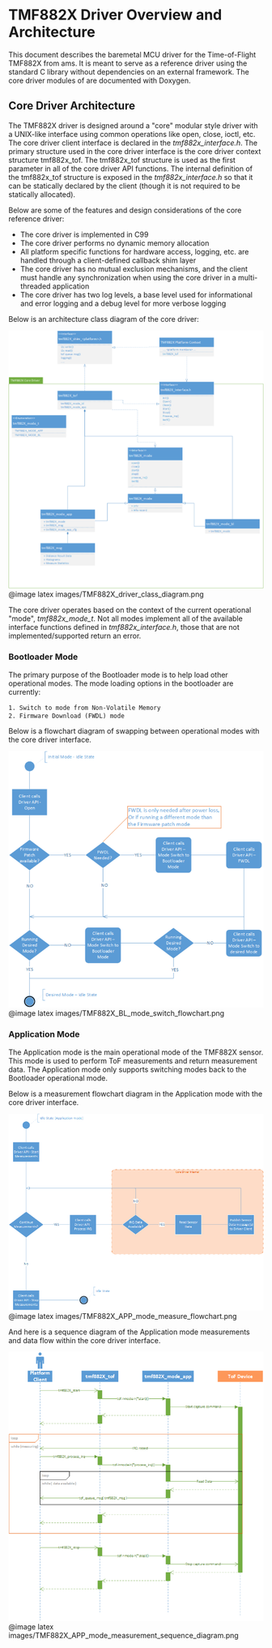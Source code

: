 # TMF882X Driver Overview and Architecture

This document describes the baremetal MCU driver for the Time-of-Flight TMF882X
from ams. It is meant to serve as a reference driver using the standard C
library without dependencies on an external framework. The core driver modules
of are documented with Doxygen.

## Core Driver Architecture

The TMF882X driver is designed around a "core" modular style driver with a UNIX-like
interface using common operations like open, close, ioctl, etc. The core driver
client interface is declared in the *tmf882x_interface.h*. The primary structure
used in the core driver interface is the core driver context structure tmf882x_tof.
The tmf882x_tof structure is used as the first parameter in all of the core driver
API functions. The internal definition of the tmf882x_tof structure is exposed in
the *tmf882x_interface.h* so that it can be statically declared by the
client (though it is not required to be statically allocated).

Below are some of the features and design considerations of the core reference driver:

- The core driver is implemented in C99
- The core driver performs no dynamic memory allocation
- All platform specific functions for hardware access, logging, etc. are handled
  through a client-defined callback shim layer
- The core driver has no mutual exclusion mechanisms, and the client must handle
  any synchronization when using the core driver in a multi-threaded application
- The core driver has two log levels, a base level used for informational
  and error logging and a debug level for more verbose logging

Below is an architecture class diagram of the core driver:

![TMF882X Core Driver Class Diagram](images/TMF882X_driver_class_diagram.png "TMF882X Class Diagram")
@image latex images/TMF882X_driver_class_diagram.png

The core driver operates based on the context of the current operational
"mode", *tmf882x_mode_t*. Not all modes implement all of the available
interface functions defined in *tmf882x_interface.h*, those that are not
implemented/supported return an error.

### Bootloader Mode

The primary purpose of the Bootloader mode is to help load other operational
modes. The mode loading options in the bootloader are currently:

    1. Switch to mode from Non-Volatile Memory
    2. Firmware Download (FWDL) mode

Below is a flowchart diagram of swapping between operational modes with the
core driver interface.

![TMF882X Core Driver BL mode switch Flowchart](images/TMF882X_BL_mode_switch_flowchart.png "TMF882X BL Mode Switch Flowchart")
@image latex images/TMF882X_BL_mode_switch_flowchart.png

### Application Mode

The Application mode is the main operational mode of the TMF882X sensor. This
mode is used to perform ToF measurements and return measurement data. The
Application mode only supports switching modes back to the Bootloader
operational mode.

Below is a measurement flowchart diagram in the Application mode with the core
driver interface.

![TMF882X Core Driver APP mode Measurement Flowchart](images/TMF882X_APP_mode_measure_flowchart.png "TMF882X APP Measurement Flowchart")
@image latex images/TMF882X_APP_mode_measure_flowchart.png

And here is a sequence diagram of the Application mode measurements and data flow
within the core driver interface.

![TMF882X Core Driver APP mode Measurement Sequence Diagram](images/TMF882X_APP_mode_measurement_sequence_diagram.png "TMF882X APP Measurement Sequence Diagram")
@image latex images/TMF882X_APP_mode_measurement_sequence_diagram.png

